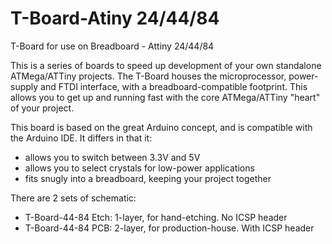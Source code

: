T-Board-Atiny 24/44/84
======================

T-Board for use on Breadboard - Attiny 24/44/84

This is a series of boards to speed up development of your own standalone ATMega/ATTiny projects.  The T-Board houses the microprocessor, power-supply and FTDI interface, with a breadboard-compatible footprint.  This allows you to get up and running fast with the core ATMega/ATTiny "heart" of your project.

This board is based on the great Arduino concept, and is compatible with the Arduino IDE.  It differs in that it:
- allows you to switch between 3.3V and 5V
- allows you to select crystals for low-power applications
- fits snugly into a breadboard, keeping your project together


There are 2 sets of schematic:
- T-Board-44-84 Etch:	1-layer, for hand-etching.  No ICSP header
- T-Board-44-84 PCB:	2-layer, for production-house.  With ICSP header
